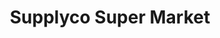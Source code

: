 ---
title: "Supplyco Super Market"
url: /sreekrishnapuram/supplyco-super-market/
shop: supermarket
---
